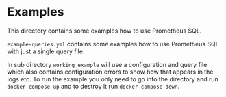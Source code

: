 # Examples

This directory contains some examples how to use Prometheus SQL.

`example-queries.yml` contains some examples how to use Prometheus SQL with just a single query file.

In sub directory `working_example` will use a configuration and query file which also contains configuration errors to show how that appears in the logs etc. To run the example you only need to go into the directory and run `docker-compose up` and to destroy it run `docker-compose down`.